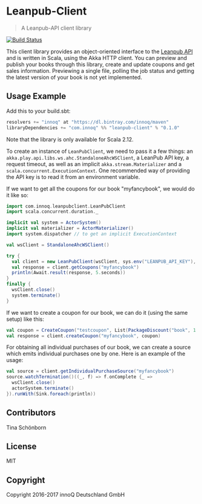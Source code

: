 # Leanpub-Client
> A Leanpub-API client library

[![Build Status](https://travis-ci.org/innoq/leanpub-client.svg?branch=master)](https://travis-ci.org/innoq/leanpub-client)

This client library provides an object-oriented interface to the [Leanpub API](https://leanpub.com/help/api)
and is written in Scala, using the Akka HTTP client. You can preview and publish your books through this library, create and update coupons
and get sales information. Previewing a single file, polling the job status and getting the latest version of your book is not yet implemented.

## Usage Example

Add this to your build.sbt:
```scala
resolvers += "innoq" at "https://dl.bintray.com/innoq/maven"
libraryDependencies += "com.innoq" %% "leanpub-client" % "0.1.0"
```
Note that the library is only available for Scala 2.12.

To create an instance of `LeanPubClient`, we need to pass it a few things: an `akka.play.api.libs.ws.ahc.StandaloneAhcWSClient`, a LeanPub API key, a request timeout, as well as
an implicit `akka.stream.Materializer` and a `scala.concurrent.ExecutionContext`.
One recommended way of providing the API key is to read it from an environment
variable.

If we want to get all the coupons for our book "myfancybook", we would do it
like so:

```scala
import com.innoq.leanpubclient.LeanPubClient
import scala.concurrent.duration._

implicit val system = ActorSystem()
implicit val materializer = ActorMaterializer()
import system.dispatcher // to get an implicit ExecutionContext

val wsClient = StandaloneAhcWSClient()

try {
  val client = new LeanPubClient(wsClient, sys.env("LEANPUB_API_KEY"), 2000.millis)
  val response = client.getCoupons("myfancybook")
  println(Await.result(response, 5.seconds))
}
finally {
  wsClient.close()
  system.terminate()
}
```

If we want to create a coupon for our book, we can do it (using the same setup)
like this:

```scala
val coupon = CreateCoupon("testcoupon", List(PackageDiscount("book", 1.0)), LocalDate.of(2016, 7, 1))
val response = client.createCoupon("myfancybook", coupon)
```

For obtaining all individual purchases of our book, we can create a source which emits individual purchases one by one. Here is an example of the usage:

```scala
val source = client.getIndividualPurchaseSource("myfancybook")
source.watchTermination()((_, f) => f.onComplete {_ =>    
  wsClient.close()
  actorSystem.terminate()
}).runWith(Sink.foreach(println))
```

## Contributors

Tina Schönborn

## License

MIT 

## Copyright

Copyright 2016-2017 innoQ Deutschland GmbH
